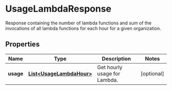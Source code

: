 

# UsageLambdaResponse

Response containing the number of lambda functions and sum of the invocations of all lambda functions for each hour for a given organization.
## Properties

Name | Type | Description | Notes
------------ | ------------- | ------------- | -------------
**usage** | [**List&lt;UsageLambdaHour&gt;**](UsageLambdaHour.md) | Get hourly usage for Lambda. |  [optional]



